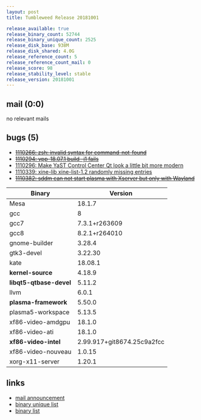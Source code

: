```yaml
---
layout: post
title: Tumbleweed Release 20181001

release_available: true
release_binary_count: 52744
release_binary_unique_count: 2525
release_disk_base: 938M
release_disk_shared: 4.0G
release_reference_count: 5
release_reference_count_mail: 0
release_score: 98
release_stability_level: stable
release_version: 20181001
---
```


## mail (0:0)

no relevant mails

## bugs (5)

<!--more-->

- ~~[1110266: zsh: invalid syntax for command-not-found](https://bugzilla.opensuse.org/show_bug.cgi?id=1110266)~~
- ~~[1110294: vpp-18.07.1 build -j1 fails](https://bugzilla.opensuse.org/show_bug.cgi?id=1110294)~~
- [1110296: Make YaST Control Center Qt look a little bit more modern](https://bugzilla.opensuse.org/show_bug.cgi?id=1110296)
- [1110339: xine-lib xine-list-1.2 randomly missing entries](https://bugzilla.opensuse.org/show_bug.cgi?id=1110339)
- ~~[1110382: sddm can not start plasma with Xserver but only with Wayland](https://bugzilla.opensuse.org/show_bug.cgi?id=1110382)~~

Binary | Version
--- | ---
Mesa | 18.1.7
gcc | 8
gcc7 | 7.3.1+r263609
gcc8 | 8.2.1+r264010
gnome-builder | 3.28.4
gtk3-devel | 3.22.30
kate | 18.08.1
**kernel-source** | 4.18.9
**libqt5-qtbase-devel** | 5.11.2
llvm | 6.0.1
**plasma-framework** | 5.50.0
plasma5-workspace | 5.13.5
xf86-video-amdgpu | 18.1.0
xf86-video-ati | 18.1.0
**xf86-video-intel** | 2.99.917+git8674.25c9a2fcc
xf86-video-nouveau | 1.0.15
xorg-x11-server | 1.20.1

## links

- [mail announcement](https://lists.opensuse.org/opensuse-factory/2018-10/msg00041.html)
- [binary unique list](http://download.tumbleweed.boombatower.com/20181001/rpm.unique.list)
- [binary list](http://download.tumbleweed.boombatower.com/20181001/rpm.list)
